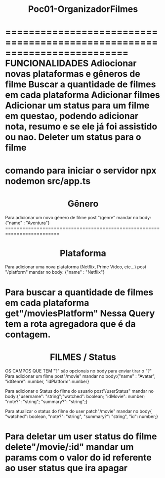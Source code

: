 <h1 align="center"> Poc01-OrganizadorFilmes </h1>

=========================================================================
FUNCIONALIDADES
Adiocionar novas plataformas e gêneros de filme
Buscar a quantidade de filmes em cada plataforma
Adicionar filmes
Adicionar um status para um filme em questao, podendo adicionar nota, resumo e se ele já foi assistido ou nao.
Deleter um status para o filme 
=========================================================================
comando para iniciar o servidor 
npx nodemon src/app.ts
===========================================================================
<h1 align="center"> Gênero </h1>
Para adicionar um novo gênero de filme 
post "/genre"
mandar no body: {"name" : "Aventura"}
=========================================================================
<h1 align="center"> Plataforma </h1>
Para adicionar uma nova plataforma (Netflix, Prime Video, etc...)
post "/platform"
mandar no body: {"name" : "Netflix"}

Para buscar a quantidade de filmes em cada plataforma
get"/moviesPlatform"
Nessa Query tem a rota agregadora que é da contagem.
========================================================================
<h1 align="center"> FILMES / Status </h1>
    OS CAMPOS QUE TEM "?" são opcionais no body para enviar tirar o "?"
Para adicionar um filme 
post"/movie"
mandar no body:{"name" : "Avatar", "idGenre": number, "idPlatform":number}

Para adicionar o Status do filme do usuario
post"/userStatus"
mandar no body:{"username": "string";"watched": boolean; "idMovie": number; "note?": "string"; "summary?": "string";}

Para atualizar o status do filme do user
patch"/movie"
mandar no body{ "watched": boolean, "note?": "string", "summary?": "string", "id": number;}

Para deletar um user status do filme
delete"/movie/:id"
mandar um params  com o valor do id referente ao user status que ira apagar
=========================================================================